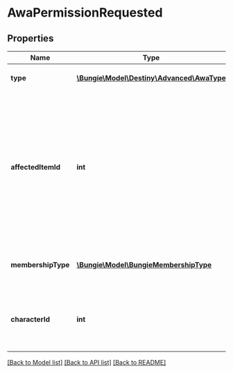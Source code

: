 # AwaPermissionRequested

## Properties
Name | Type | Description | Notes
------------ | ------------- | ------------- | -------------
**type** | [**\Bungie\Model\Destiny\Advanced\AwaType**](AwaType.md) | Type of advanced write action. | [optional] 
**affectedItemId** | **int** | Item instance ID the action shall be applied to. This is optional for all but a new AwaType values. Rule of thumb is to provide the item instance ID if one is available. | [optional] 
**membershipType** | [**\Bungie\Model\BungieMembershipType**](BungieMembershipType.md) | Destiny membership type of the account to modify. | [optional] 
**characterId** | **int** | Destiny character ID, if applicable, that will be affected by the action. | [optional] 

[[Back to Model list]](../README.md#documentation-for-models) [[Back to API list]](../README.md#documentation-for-api-endpoints) [[Back to README]](../README.md)


